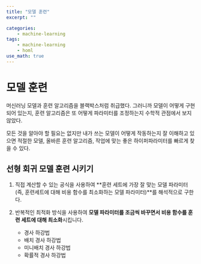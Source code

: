 ```yaml
---
title: "모델 훈련"
excerpt: ""

categories:
    - machine-learning
tags:
    - machine-learning
    - homl
use_math: true
---
```


# 모델 훈련

머신러닝 모델과 훈련 알고리즘을 블랙박스처럼 취급했다. 그러니까 모델이 어떻게 구현되어 있는지, 훈련 알고리즘은 또 어떻게 파라미터를 조정하는지 수학적 관점에서 보지 않았다.

모든 것을 알아야 할 필요는 없지만 내가 쓰는 모델이 어떻게 작동하는지 잘 이해하고 있으면 적절한 모델, 올바른 훈련 알고리즘, 작업에 맞는 좋은 하이퍼파라미터를 빠르게 찾을 수 있다.

## 선형 회귀 모델 훈련 시키기

1. 직접 계산할 수 있는 공식을 사용하여 **훈련 세트에 가장 잘 맞는 모델 파라미터 (즉, 훈련세트에 대해 비용 함수를 최소화하는 모델 파라미터)**를 해석적으로 구한다.

2. 반복적인 최적화 방식을 사용하여 **모델 파라미터를 조금씩 바꾸면서 비용 함수를 훈련 세트에 대해 최소화**시킵니다.
    - 경사 하강법
    - 배치 경사 하강법
    - 미니배치 경사 하강법
    - 확률적 경사 하강법
